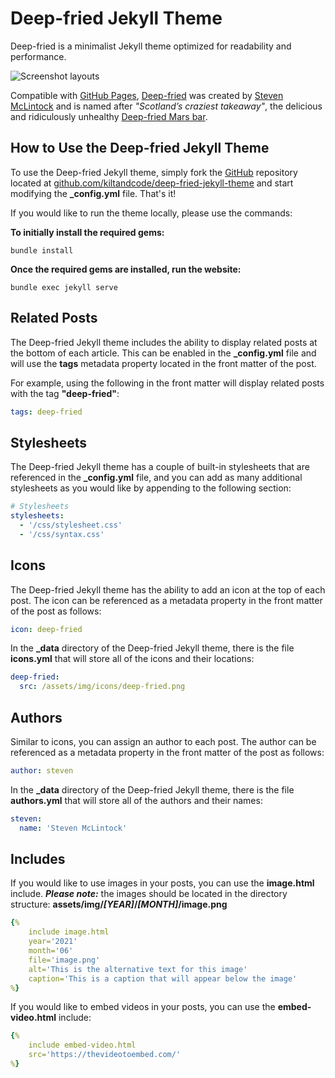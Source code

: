 # Deep-fried Jekyll Theme

Deep-fried is a minimalist Jekyll theme optimized for readability and performance.

![Screenshot layouts](screenshot-layouts.png)

Compatible with [GitHub Pages](https://pages.github.com), [Deep-fried](https://github.com/kiltandcode/deep-fried-jekyll-theme) was created by [Steven McLintock](http://www.kiltandcode.com) and is named after *"Scotland’s craziest takeaway"*, the delicious and ridiculously unhealthy [Deep-fried Mars bar](https://en.wikipedia.org/wiki/Deep-fried_Mars_bar).

## How to Use the Deep-fried Jekyll Theme

To use the Deep-fried Jekyll theme, simply fork the [GitHub](https://github.com) 
repository located at [github.com/kiltandcode/deep-fried-jekyll-theme](https://github.com/stevenmclintock/deep-fried-jekyll-theme) 
and start modifying the **_config.yml** file. That's it!

If you would like to run the theme locally, please use the commands:

**To initially install the required gems:**

```terminal
bundle install
```

**Once the required gems are installed, run the website:**

```terminal
bundle exec jekyll serve
```

## Related Posts

The Deep-fried Jekyll theme includes the ability to display related posts at the 
bottom of each article. This can be enabled in the **_config.yml** file and will use the 
**tags** metadata property located in the front matter of the post.

For example, using the following in the front matter will display related posts with 
the tag **"deep-fried"**:

```yaml
tags: deep-fried
```

## Stylesheets

The Deep-fried Jekyll theme has a couple of built-in stylesheets that are referenced 
in the **_config.yml** file, and you can add as many additional stylesheets as you would 
like by appending to the following section:

```yaml
# Stylesheets
stylesheets:
  - '/css/stylesheet.css'
  - '/css/syntax.css'
```

## Icons

The Deep-fried Jekyll theme has the ability to add an icon at the top of each post. 
The icon can be referenced as a metadata property in the front matter of the post as 
follows: 

```yaml
icon: deep-fried
```

In the **_data** directory of the Deep-fried Jekyll theme, there is the file **icons.yml** 
that will store all of the icons and their locations:

```yaml
deep-fried:
  src: /assets/img/icons/deep-fried.png
```

## Authors

Similar to icons, you can assign an author to each post. The author can be referenced as 
a metadata property in the front matter of the post as follows:

```yaml
author: steven
```

In the **_data** directory of the Deep-fried Jekyll theme, there is the file **authors.yml** 
that will store all of the authors and their names:

```yaml
steven:
  name: 'Steven McLintock'
```

## Includes

If you would like to use images in your posts, you can use the **image.html** include. 
***Please note:*** the images should be located in the directory structure: 
**assets/img/*[YEAR]*/*[MONTH]*/image.png**

```yaml
{%
    include image.html
    year='2021'
    month='06'
    file='image.png'
    alt='This is the alternative text for this image'
    caption='This is a caption that will appear below the image'
%}
```

If you would like to embed videos in your posts, you can use the **embed-video.html** include:

```yaml
{%
    include embed-video.html
    src='https://thevideotoembed.com/'
%}
```
